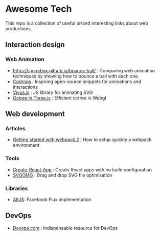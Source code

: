 # Awesome Tech

This repo is a collection of useful or/and interesting links about web productions.

## Interaction design

### Web Animation

- https://sparkbox.github.io/bouncy-ball/ : Comparing web animation techniques by showing how to bounce a ball with each one.
- [Codrops](https://tympanus.net/codrops/) : Inspiring open-source snippets for animations and interactions
- [Vivus.js](https://github.com/maxwellito/vivus) : JS library for animating SVG
- [Octree in Three.js](https://github.com/collinhover/threeoctree) : Efficient octree in Webgl

## Web development

### Articles

- [Getting started with webpack 2](https://blog.madewithenvy.com/getting-started-with-webpack-2-ed2b86c68783) : How to setup quickly a webpack environment

### Tools

- [Create-React-App](https://github.com/facebookincubator/create-react-app) : Create React apps with no build configuration
- [SVGOMG](https://jakearchibald.github.io/svgomg/) : Drag and drop SVG file optimisation

### Libraries

- [AltJS](http://alt.js.org/): Facebook Flux implementation

## DevOps

- [Devops.com](https://devops.com/) : Indispensable resource for DevOps 